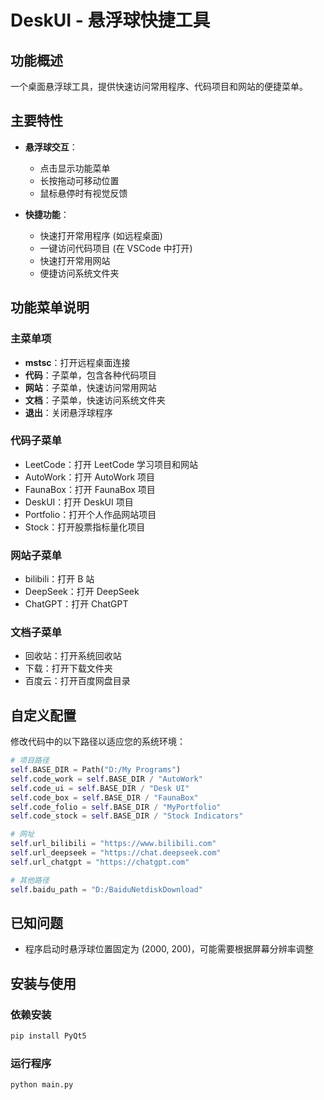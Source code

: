 # DeskUI - 悬浮球快捷工具
## 功能概述

一个桌面悬浮球工具，提供快速访问常用程序、代码项目和网站的便捷菜单。

## 主要特性

- **悬浮球交互**：
  - 点击显示功能菜单
  - 长按拖动可移动位置
  - 鼠标悬停时有视觉反馈

- **快捷功能**：
  - 快速打开常用程序 (如远程桌面)
  - 一键访问代码项目 (在 VSCode 中打开)
  - 快速打开常用网站
  - 便捷访问系统文件夹

## 功能菜单说明

### 主菜单项

- **mstsc**：打开远程桌面连接
- **代码**：子菜单，包含各种代码项目
- **网站**：子菜单，快速访问常用网站
- **文档**：子菜单，快速访问系统文件夹
- **退出**：关闭悬浮球程序

### 代码子菜单

- LeetCode：打开 LeetCode 学习项目和网站
- AutoWork：打开 AutoWork 项目
- FaunaBox：打开 FaunaBox 项目
- DeskUI：打开 DeskUI 项目
- Portfolio：打开个人作品网站项目
- Stock：打开股票指标量化项目

### 网站子菜单

- bilibili：打开 B 站
- DeepSeek：打开 DeepSeek
- ChatGPT：打开 ChatGPT

### 文档子菜单

- 回收站：打开系统回收站
- 下载：打开下载文件夹
- 百度云：打开百度网盘目录

## 自定义配置

修改代码中的以下路径以适应您的系统环境：

```python
# 项目路径
self.BASE_DIR = Path("D:/My Programs")
self.code_work = self.BASE_DIR / "AutoWork"
self.code_ui = self.BASE_DIR / "Desk UI"
self.code_box = self.BASE_DIR / "FaunaBox"
self.code_folio = self.BASE_DIR / "MyPortfolio"
self.code_stock = self.BASE_DIR / "Stock Indicators"

# 网址
self.url_bilibili = "https://www.bilibili.com"
self.url_deepseek = "https://chat.deepseek.com"
self.url_chatgpt = "https://chatgpt.com"

# 其他路径
self.baidu_path = "D:/BaiduNetdiskDownload"
```

## 已知问题

- 程序启动时悬浮球位置固定为 (2000, 200)，可能需要根据屏幕分辨率调整

## 安装与使用

### 依赖安装

```bash
pip install PyQt5
```

### 运行程序

```bash
python main.py
```
